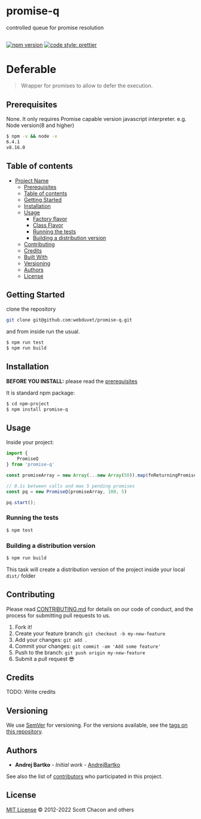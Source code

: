 # promise-q
controlled queue for promise resolution


## 
[![npm version](https://badge.fury.io/js/angular2-expandable-list.svg)](https://badge.fury.io/js/angular2-expandable-list)
[![code style: prettier](https://img.shields.io/badge/code_style-prettier-ff69b4.svg?style=flat-square)](https://github.com/prettier/prettier)

# Deferable

> Wrapper for promises to allow to defer the execution.

## Prerequisites

None. It only requires Promise capable version javascript interpreter.
e.g. Node version(8 and higher)

```sh
$ npm -v && node -v
6.4.1
v8.16.0
```

## Table of contents

- [Project Name](#deferable)
  - [Prerequisites](#prerequisites)
  - [Table of contents](#table-of-contents)
  - [Getting Started](#getting-started)
  - [Installation](#installation)
  - [Usage](#usage)
    - [Factory flavor](#factory-flavor)
    - [Class Flavor](#class-flavor)
    - [Running the tests](#running-the-tests)
    - [Building a distribution version](#building-a-distribution-version)
  - [Contributing](#contributing)
  - [Credits](#credits)
  - [Built With](#built-with)
  - [Versioning](#versioning)
  - [Authors](#authors)
  - [License](#license)

## Getting Started

clone the repository
```bash
git clone git@github.com:webduvet/promise-q.git
```
and from inside run the usual.
```sh
$ npm run test
$ npm run build
```

## Installation

**BEFORE YOU INSTALL:** please read the [prerequisites](#prerequisites)

It is standard npm package:

```sh
$ cd npm-project
$ npm install promise-q
```

## Usage

Inside your project:
```js
import {
    PromiseQ
} from 'promise-q'

const promiseArray = new Array(...new Array(50)).map(fnReturningPromise);

// 0.1s between calls and max 5 pending promises
const pq = new PromiseQ(promiseArray, 100, 5)

pq.start();
```



### Running the tests

```sh
$ npm test
```

### Building a distribution version

```sh
$ npm run build
```

This task will create a distribution version of the project
inside your local `dist/` folder


## Contributing

Please read [CONTRIBUTING.md](CONTRIBUTING.md) for details on our code of conduct, and the process for submitting pull requests to us.

1.  Fork it!
2.  Create your feature branch: `git checkout -b my-new-feature`
3.  Add your changes: `git add .`
4.  Commit your changes: `git commit -am 'Add some feature'`
5.  Push to the branch: `git push origin my-new-feature`
6.  Submit a pull request :sunglasses:

## Credits

TODO: Write credits

## Versioning

We use [SemVer](http://semver.org/) for versioning. For the versions available, see the [tags on this repository](https://github.com/your/project/tags).

## Authors

* **Andrej Bartko** - *Initial work* - [AndrejBartko](https://github.com/webduvet)

See also the list of [contributors](https://github.com/webduvet/deferable/contributors) who participated in this project.

## License

[MIT License](https://github.com/git/git-scm.com/blob/main/MIT-LICENSE.txt) © 2012-2022 Scott Chacon and others
